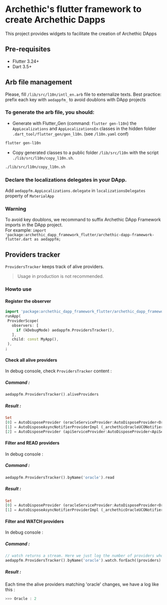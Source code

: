 # Archethic's flutter framework to create Archethic Dapps
This project provides widgets to facilitate the creation of Archethic DApps

## Pre-requisites

- Flutter 3.24+
- Dart 3.5+

## Arb file management

Please, fill `/lib/src/l10n/intl_en.arb` file to externalize texts. 
Best practice: prefix each key with `aedappfm_` to avoid doublons with DApp projects

### To generate the arb file, you should:
- Generate with Flutter_Gen (command: `flutter gen-l10n`) the `AppLocalizations` and `AppLocalizationsEn` classes in the hidden folder `.dart_tool/flutter_gen/gen_l10n`. (see `/l10n.yaml` conf)
```bash
flutter gen-l10n
```

- Copy generated classes to a public folder `/lib/src/l10n` with the script `./lib/src/l10n/copy_l10n.sh`.
```bash
./lib/src/l10n/copy_l10n.sh
```

### Declare the localizations delegates in your DApp.
Add `aedappfm.AppLocalizations.delegate` in `localizationsDelegates` property of `MaterialApp`

### Warning
To avoid key doublons, we recommand to suffix Archethic DApp Framework imports in the DApp project.<br/>
For example: `import 'package:archethic_dapp_framework_flutter/archethic-dapp-framework-flutter.dart as aedappfm;` 


## Providers tracker

`ProvidersTracker` keeps track of alive providers.

> Usage in production is not recommended.
### Howto use
#### Register the observer
```dart
import 'package:archethic_dapp_framework_flutter/archethic_dapp_framework_flutter.dart' as aedappfm;
runApp(
 ProviderScope(
   observers: [
     if (kDebugMode) aedappfm.ProvidersTracker(),
   ],
   child: const MyApp(),
 ),
;
```
#### Check all alive providers
In debug console, check `ProvidersTracker` content :
##### Command :
```dart
aedappfm.ProvidersTracker().aliveProviders
```
##### Result :
```dart
Set
[0] = AutoDisposeProvider (oracleServiceProvider:AutoDisposeProvider<OracleService>#2d1c8)
[1] = AutoDisposeAsyncNotifierProviderImpl (_archethicOracleUCONotifierProvider:AutoDisposeAsyncNotifierProviderImpl<_ArchethicOracleUCONotifier, ArchethicOracleUCO>#4aa30)
[2] = AutoDisposeProvider (apiServiceProvider:AutoDisposeProvider<ApiService>#e4552)
```
#### Filter and READ providers
In debug console :
##### Command :
```dart
aedappfm.ProvidersTracker().byName('oracle').read
```
##### Result :
```dart
Set
[0] = AutoDisposeProvider (oracleServiceProvider:AutoDisposeProvider<OracleService>#2d1c8)
[1] = AutoDisposeAsyncNotifierProviderImpl (_archethicOracleUCONotifierProvider:AutoDisposeAsyncNotifierProviderImpl<_ArchethicOracleUCONotifier, ArchethicOracleUCO>#4aa30)
```
#### Filter and WATCH providers
In debug console :
##### Command :
```dart
// watch returns a stream. Here we just log the number of providers whose name matches 'oracle'
aedappfm.ProvidersTracker().byName('oracle').watch.forEach((providers) => print('>>> Oracle : ${providers.length}'))
```
##### Result :
Each time the alive providers matching 'oracle' changes, we have a log like this :
```dart
>>> Oracle : 2
```
